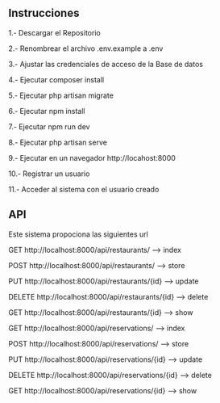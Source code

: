 
## Instrucciones

1.- Descargar el Repositorio

2.- Renombrear el archivo .env.example a .env

3.- Ajustar las credenciales de acceso de la Base de datos

4.- Ejecutar composer install

5.- Ejecutar php artisan migrate

6.- Ejecutar npm install

7.- Ejecutar npm run dev

8.- Ejecutar php artisan serve

9.- Ejecutar en un navegador http://locahost:8000

10.- Registrar un usuario

11.- Acceder al sistema con el usuario creado


## API

Este sistema propociona las siguientes url

GET http://localhost:8000/api/restaurants/  --> index

POST http://localhost:8000/api/restaurants/  --> store

PUT http://localhost:8000/api/restaurants/{id} --> update

DELETE http://localhost:8000/api/restaurants/{id} --> delete

GET http://localhost:8000/api/restaurants/{id} --> show



GET http://localhost:8000/api/reservations/  --> index

POST http://localhost:8000/api/reservations/  --> store

PUT http://localhost:8000/api/reservations/{id} --> update

DELETE http://localhost:8000/api/reservations/{id} --> delete

GET http://localhost:8000/api/reservations/{id} --> show

